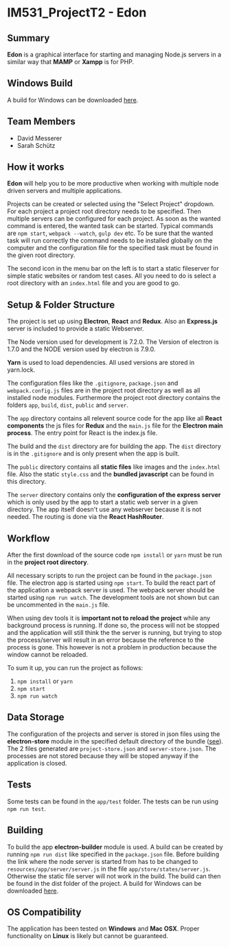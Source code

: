# IM531_ProjectT2 - Edon

## Summary

**Edon** is a graphical interface for starting and managing Node.js servers in a similar way that **MAMP** or **Xampp** is for PHP.

## Windows Build

A build for Windows can be downloaded [here](https://purr-purr-purr.herokuapp.com/).

## Team Members
* David Messerer
* Sarah Schütz

## How it works

**Edon** will help you to be more productive when working with multiple node driven servers and multiple applications.

Projects can be created or selected using the "Select Project" dropdown. For each project a project root directory needs to be specified. Then multiple servers can be configured for each project. As soon as the wanted command is entered, the wanted task can be started. Typical commands are `npm start`, `webpack --watch`, `gulp dev` etc. To be sure that the wanted task will run correctly the command needs to be installed globally on the computer and the configuration file for the specified task must be found in the given root directory.

The second icon in the menu bar on the left is to start a static fileserver for simple static websites or random test cases. All you need to do is select a root directory with an `index.html` file and you are good to go. 

## Setup & Folder Structure

The project is set up using **Electron**, **React** and **Redux**. Also an **Express.js** server is included to provide a static Webserver.

The Node version used for development is 7.2.0.
The Version of electron is 1.7.0 and the NODE version used by electron is 7.9.0.

**Yarn** is used to load dependencies. All used versions are stored in yarn.lock.

The configuration files like the `.gitignore`, `package.json` and `webpack.config.js` files are in the project root directory as well as all installed node modules. Furthermore the project root directory contains the folders `app`, `build`, `dist`, `public` and `server`.

The `app` directory contains all relevent source code for the app like all **React components** the js files for **Redux** and the `main.js` file for the **Electron main process**. The entry point for React is the index.js file.

The build and the `dist` directory are for building the app. The `dist` directory is in the `.gitignore` and is only present when the app is built.

The `public` directory contains all **static files** like images and the `index.html` file. Also the static `style.css` and the **bundled javascript** can be found in this directory.

The `server` directory contains only the **configuration of the express server** which is only used by the app to start a static web server in a given directory. The app itself doesn't use any webserver because it is not needed. The routing is done via the **React HashRouter**.

## Workflow

After the first download of the source code `npm install` or `yarn` must be run in the **project root directory**.

All necessary scripts to run the project can be found in the `package.json` file. The electron app is started using `npm start`. To build the react part of the application a webpack server is used. The webpack server should be started using `npm run watch`. The development tools are not shown but can be uncommented in the `main.js` file.

When using dev tools it is **important not to reload the project** while any background process is running. If done so, the process will not be stopped and the application will still think the the server is running, but trying to stop the process/server will result in an error because the reference to the process is gone. This however is not a problem in production because the window cannot be reloaded.

To sum it up, you can run the project as follows:
1. `npm install` or `yarn`
2. `npm start`
3. `npm run watch`

## Data Storage

The configuration of the projects and server is stored in json files using the **electron-store** module in the specified default directory of the bundle ([see](https://github.com/sindresorhus/electron-store)). The 2 files generated are `project-store.json` and `server-store.json`. The processes are not stored because they will be stoped anyway if the application is closed.

## Tests

Some tests can be found in the `app/test` folder. The tests can be run using `npm run test`.

## Building

To build the app **electron-builder** module is used. A build can be created by running `npm run dist` like specified in the `package.json` file. Before building the link where the node server is started from has to be changed to `resources/app/server/server.js` in the file `app/store/states/server.js`. Otherwise the static file server will not work in the build. The build can then be found in the dist folder of the project. A build for Windows can be downloaded [here](https://purr-purr-purr.herokuapp.com/).

## OS Compatibility

The application has been tested on **Windows** and **Mac OSX**. Proper functionality on **Linux** is likely but cannot be guaranteed.
